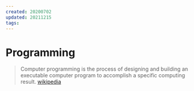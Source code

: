 ```yaml
---
created: 20200702
updated: 20211215
tags:
---
```


# Programming

> Computer programming is the process of designing and building an executable computer program to accomplish a specific computing result. [wikipedia][1]

[1]: (https://en.wikipedia.org/wiki/Computer_programming)

